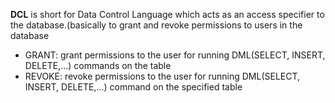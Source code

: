 **DCL** is short for Data Control Language which acts as an access specifier to the database.(basically to grant and revoke permissions to users in the database

-   GRANT: grant permissions to the user for running DML(SELECT, INSERT, DELETE,…) commands on the table
-   REVOKE: revoke permissions to the user for running DML(SELECT, INSERT, DELETE,…) command on the specified table